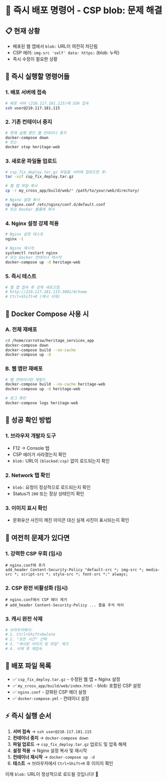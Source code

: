 # 🚨 즉시 배포 명령어 - CSP blob: 문제 해결

## 📋 **현재 상황**
- 배포된 웹 앱에서 `blob:` URL이 여전히 차단됨
- CSP 에러: `img-src 'self' data: https:` (blob: 누락)
- 즉시 수정이 필요한 상황

## 🚀 **즉시 실행할 명령어들**

### 1. **배포 서버에 접속**
```bash
# 배포 서버 (210.117.181.115)에 SSH 접속
ssh user@210.117.181.115
```

### 2. **기존 컨테이너 중지**
```bash
# 현재 실행 중인 웹 컨테이너 중지
docker-compose down
# 또는
docker stop heritage-web
```

### 3. **새로운 파일들 업로드**
```bash
# csp_fix_deploy.tar.gz 파일을 서버에 업로드한 후:
tar -xzf csp_fix_deploy.tar.gz

# 웹 앱 파일 복사
cp -r my_cross_app/build/web/* /path/to/your/web/directory/

# Nginx 설정 복사
cp nginx.conf /etc/nginx/conf.d/default.conf
# 또는 Docker 볼륨에 복사
```

### 4. **Nginx 설정 강제 적용**
```bash
# Nginx 설정 테스트
nginx -t

# Nginx 재시작
systemctl restart nginx
# 또는 Docker 컨테이너 재시작
docker-compose up -d heritage-web
```

### 5. **즉시 테스트**
```bash
# 웹 앱 접속 후 강제 새로고침
# http://210.117.181.115:3001/#/home
# Ctrl+Shift+R (캐시 삭제)
```

## 🔧 **Docker Compose 사용 시**

### A. 전체 재배포
```bash
cd /home/carrotsw/heritage_services_app
docker-compose down
docker-compose build --no-cache
docker-compose up -d
```

### B. 웹 앱만 재배포
```bash
# 웹 컨테이너만 재빌드
docker-compose build --no-cache heritage-web
docker-compose up -d heritage-web

# 로그 확인
docker-compose logs heritage-web
```

## 🎯 **성공 확인 방법**

### 1. **브라우저 개발자 도구**
- F12 → Console 탭
- CSP 에러가 사라졌는지 확인
- `blob:` URL이 `(blocked:csp)` 없이 로드되는지 확인

### 2. **Network 탭 확인**
- `blob:` 요청이 정상적으로 로드되는지 확인
- Status가 `200` 또는 정상 상태인지 확인

### 3. **이미지 표시 확인**
- 문화유산 사진이 깨진 아이콘 대신 실제 사진이 표시되는지 확인

## 🚨 **여전히 문제가 있다면**

### 1. **강력한 CSP 우회 (임시)**
```nginx
# nginx.conf에 추가
add_header Content-Security-Policy "default-src *; img-src *; media-src *; script-src *; style-src *; font-src *;" always;
```

### 2. **CSP 완전 비활성화 (임시)**
```nginx
# nginx.conf에서 CSP 헤더 제거
# add_header Content-Security-Policy ... 줄을 주석 처리
```

### 3. **캐시 완전 삭제**
```bash
# 브라우저에서:
# 1. Ctrl+Shift+Delete
# 2. "모든 시간" 선택
# 3. "캐시된 이미지 및 파일" 체크
# 4. 삭제 후 재접속
```

## 📁 **배포 파일 목록**

- ✅ `csp_fix_deploy.tar.gz` - 수정된 웹 앱 + Nginx 설정
- ✅ `my_cross_app/build/web/index.html` - blob: 포함된 CSP 설정
- ✅ `nginx.conf` - 강화된 CSP 헤더 설정
- ✅ `docker-compose.yml` - 컨테이너 설정

## ⚡ **즉시 실행 순서**

1. **서버 접속** → `ssh user@210.117.181.115`
2. **컨테이너 중지** → `docker-compose down`
3. **파일 업로드** → `csp_fix_deploy.tar.gz` 업로드 및 압축 해제
4. **설정 적용** → Nginx 설정 복사 및 재시작
5. **컨테이너 재시작** → `docker-compose up -d`
6. **테스트** → 브라우저에서 `Ctrl+Shift+R` 후 이미지 확인

이제 `blob:` URL이 정상적으로 로드될 것입니다! 🎉
